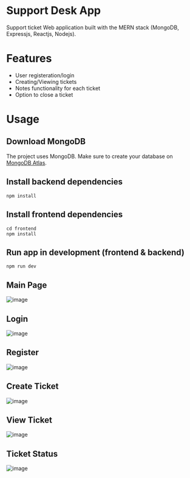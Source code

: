 # Support Desk App
Support ticket Web application built with the MERN stack (MongoDB, Expressjs, Reactjs, Nodejs).

# Features
* User registeration/login
* Creating/Viewing tickets
* Notes functionality for each ticket
* Option to close a ticket

# Usage

## Download MongoDB
The project uses MongoDB. Make sure to create your database on [MongoDB Atlas](https://www.mongodb.com/atlas).

## Install backend dependencies
```
npm install
```

## Install frontend dependencies
```
cd frontend
npm install
```

## Run app in development (frontend & backend)
```
npm run dev
```
## Main Page

![image](https://github.com/Kartiksood10/Support-Desk/assets/82945071/10aa1cf8-0620-4ece-8032-679dc1542e6c)

## Login

![image](https://github.com/Kartiksood10/Support-Desk/assets/82945071/e4883dbc-cb5f-43cd-bbaf-9f2771c89955)

## Register

![image](https://github.com/Kartiksood10/Support-Desk/assets/82945071/9972330d-06c4-4c7a-ad74-3141a57a0896)

## Create Ticket

![image](https://github.com/Kartiksood10/Support-Desk/assets/82945071/40864173-5dd4-4c8f-abde-48732dbb56e9)

## View Ticket

![image](https://github.com/Kartiksood10/Support-Desk/assets/82945071/e357fdc0-0cf8-49d4-b08e-1aa2769da1b7)

## Ticket Status

![image](https://github.com/Kartiksood10/Support-Desk/assets/82945071/3e5515ae-26aa-41b2-9d3c-b12fe9c7922e)





